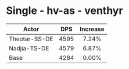 # Single - hv-as - venthyr
| Actor | DPS | Increase |
|---|:---:|:---:|
|Theotar-SS-DE|4595|7.24%|
|Nadjia-TS-DE|4579|6.87%|
|Base|4284|0.00%|
